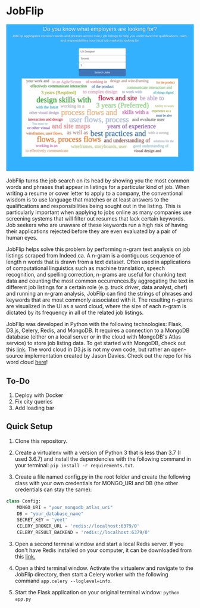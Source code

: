 # JobFlip

![alt text](jobflip.png)

JobFlip turns the job search on its head by showing you the most common words and phrases that appear in listings for a particular kind of job. When writing a resume or cover letter to apply to a company, the conventional wisdom is to use language that matches or at least answers to the qualifications and responsibilities being sought out in the listing. This is particularly important when applying to jobs online as many companies use screening systems that will filter out resumes that lack certain keywords.​ Job seekers who are unaware of these keywords run a high risk of having their applications rejected before they are even evaluated by a pair of human eyes.

JobFlip helps solve this problem by performing n-gram text analysis on job listings scraped from Indeed.ca. A n-gram is a contiguous sequence of length n words that is drawn from a text dataset. Often used in applications of computational linguistics such as machine translation, speech recognition, and spelling correction, n-grams are useful for chunking text data and counting the most common occurrences.​ By aggregating the text in different job listings for a certain role (e.g. truck driver, data analyst, chef) and running an n-gram analysis, JobFlip can find the strings of phrases and keywords that are most commonly associated with it. The resulting n-grams are visualized in the UI as a word cloud, where the size of each n-gram is dictated by its frequency in all of the related job listings.

JobFlip was developed in Python with the following technologies: Flask, D3.js, Celery, Redis, and MongoDB. It requires a connection to a MongoDB database (either on a local server or in the cloud with MongoDB's Atlas service) to store job listing data. To get started with MongoDB, check out this [link](https://www.mongodb.com/download-center?jmp=nav). The word cloud in D3.js is not my own code, but rather an open-source implementation created by Jason Davies. Check out the repo for his word cloud [here](https://github.com/jasondavies/d3-cloud)!

## To-Do

1. Deploy with Docker
2. Fix city queries
3. Add loading bar

## Quick Setup

1. Clone this repository.

2. Create a virtualenv with a version of Python 3 that is less than 3.7 (I used 3.6.7) and install the dependencies with the following command in your terminal: ```pip install -r requirements.txt```.

3. Create a file named config.py in the root folder and create the following class with your own credentials for MONGO_URI and DB (the other credentials can stay the same):

```python
class Config:
    MONGO_URI = "your_mongodb_atlas_uri"
    DB = "your_database_name"
    SECRET_KEY = 'yeet'
    CELERY_BROKER_URL = 'redis://localhost:6379/0'
    CELERY_RESULT_BACKEND = 'redis://localhost:6379/0'
```

3. Open a second terminal window and start a local Redis server. If you don't have Redis installed on your computer, it can be downloaded from this [link.](https://redis.io/download)

4. Open a third terminal window. Activate the virtualenv and navigate to the JobFlip directory, then start a Celery worker with the following command ```app.celery --loglevel=info```.

5. Start the Flask application on your original terminal window: ```python app.py```